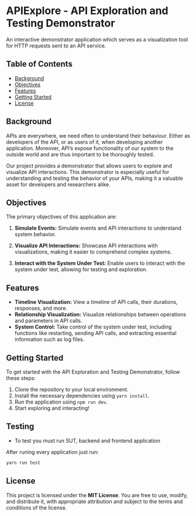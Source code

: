 # APIExplore - API Exploration and Testing Demonstrator

An interactive demonstrator application which serves as a visualization tool for HTTP requests
sent to an API service.

## Table of Contents

- [Background](#background)
- [Objectives](#objectives)
- [Features](#features)
- [Getting Started](#getting-started)
- [License](#license)

## Background

APIs are everywhere, we need often to understand their behaviour. Either as
developers of the API, or as users of it, when developing another application.
Moreover, API’s expose functionality of our system to the outside world and are thus
important to be thoroughly tested.

Our project provides a demonstrator that allows users to explore and visualize API interactions.
This demonstrator is especially useful for understanding and testing the behavior of your APIs,
making it a valuable asset for developers and researchers alike.

## Objectives

The primary objectives of this application are:

1. **Simulate Events:** Simulate events and API interactions to understand system behavior.

2. **Visualize API Interactions:** Showcase API interactions with visualizations, making it easier to comprehend complex
   systems.

3. **Interact with the System Under Test:** Enable users to interact with the system under test, allowing for testing
   and exploration.

## Features

- **Timeline Visualization:** View a timeline of API calls, their durations, responses, and more.
- **Relationship Visualization:** Visualize relationships between operations and parameters in API calls.
- **System Control:** Take control of the system under test, including functions like restarting, sending API calls, and
  extracting essential information such as log files.

## Getting Started

To get started with the API Exploration and Testing Demonstrator, follow these steps:

1. Clone the repository to your local environment.
2. Install the necessary dependencies using `yarn install`.
3. Run the application using `npm run dev`.
4. Start exploring and interacting!

## Testing

- To test you must run SUT, backend and frontend application

After runing every application just run:

```bash
yarn run test
```

## License

This project is licensed under the **MIT License**. You are free to use, modify, and distribute it, with appropriate
attribution and subject to the terms and conditions of the license.
